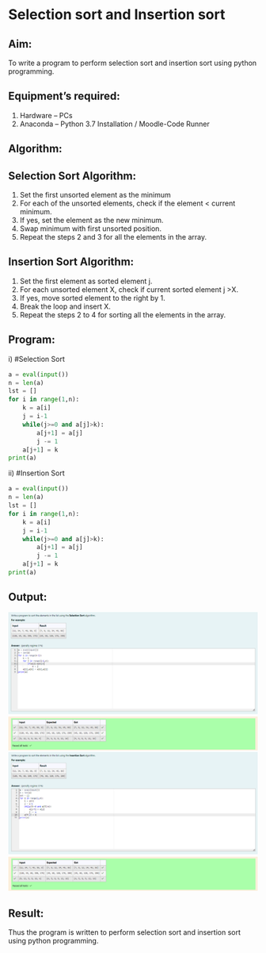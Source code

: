 # Selection sort and Insertion sort
## Aim:
To write a program to perform selection sort and insertion sort using python programming.
## Equipment’s required:
1.	Hardware – PCs
2.	Anaconda – Python 3.7 Installation / Moodle-Code Runner
## Algorithm:
## Selection Sort Algorithm:
1.	Set the first unsorted element as the minimum
2.	For each of the unsorted elements, check if the element < current minimum.
3.	If yes, set the element as the new minimum.
4.	Swap minimum with first unsorted position.
5.	Repeat the steps 2 and 3 for all the elements in the array.
## Insertion Sort Algorithm:
1.	Set the first element as sorted element j.
2.	For each unsorted element X, check if current sorted element j >X.
3.	If yes, move sorted element to the right by 1.
4.	Break the loop and insert X.
5.	Repeat the steps 2 to 4 for sorting all the elements in the array.
## Program:
i)	#Selection Sort
```python
a = eval(input())
n = len(a)
lst = []
for i in range(1,n):
    k = a[i]
    j = i-1
    while(j>=0 and a[j]>k):
        a[j+1] = a[j]
        j -= 1
    a[j+1] = k
print(a)

```
ii)	#Insertion Sort
```python
a = eval(input())
n = len(a)
lst = []
for i in range(1,n):
    k = a[i]
    j = i-1
    while(j>=0 and a[j]>k):
        a[j+1] = a[j]
        j -= 1
    a[j+1] = k
print(a)

```

## Output:
![Exp8_1](image.png)
![Exp8_2](image-1.png)
## Result:
Thus the program is written to perform selection sort and insertion sort using python programming.
